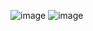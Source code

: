 ![image](https://github.com/shivamgoel7764/Microsoft-Azure-Developer-Associate-AZ-204-Professional-Certificate-Coursera-Answers/assets/103335994/6f1ac456-ebd6-4cb7-809f-99c205b3e9d7)
![image](https://github.com/shivamgoel7764/Microsoft-Azure-Developer-Associate-AZ-204-Professional-Certificate-Coursera-Answers/assets/103335994/9e10805b-f61f-4c94-9bae-022231f0ceb2)
